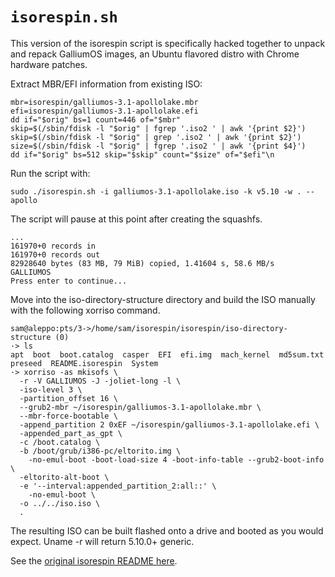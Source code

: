 # `isorespin.sh`

This version of the isorespin script is specifically hacked together to unpack and repack GalliumOS images, an Ubuntu flavored distro with Chrome hardware patches. 

Extract MBR/EFI information from existing ISO:
```
mbr=isorespin/galliumos-3.1-apollolake.mbr
efi=isorespin/galliumos-3.1-apollolake.efi
dd if="$orig" bs=1 count=446 of="$mbr"
skip=$(/sbin/fdisk -l "$orig" | fgrep '.iso2 ' | awk '{print $2}')
skip=$(/sbin/fdisk -l "$orig" | grep '.iso2 ' | awk '{print $2}')
size=$(/sbin/fdisk -l "$orig" | fgrep '.iso2 ' | awk '{print $4}')
dd if="$orig" bs=512 skip="$skip" count="$size" of="$efi"\n
```

Run the script with:
```
sudo ./isorespin.sh -i galliumos-3.1-apollolake.iso -k v5.10 -w . --apollo
```

The script will pause at this point after creating the squashfs. 
```
...
161970+0 records in
161970+0 records out
82928640 bytes (83 MB, 79 MiB) copied, 1.41604 s, 58.6 MB/s
GALLIUMOS
Press enter to continue...
```

Move into the iso-directory-structure directory and build the ISO manually with the following xorriso command.

```
sam@aleppo:pts/3->/home/sam/isorespin/isorespin/iso-directory-structure (0)
·> ls
apt  boot  boot.catalog  casper  EFI  efi.img  mach_kernel  md5sum.txt  preseed  README.isorespin  System
·> xorriso -as mkisofs \
  -r -V GALLIUMOS -J -joliet-long -l \
  -iso-level 3 \
  -partition_offset 16 \
  --grub2-mbr ~/isorespin/galliumos-3.1-apollolake.mbr \
  --mbr-force-bootable \
  -append_partition 2 0xEF ~/isorespin/galliumos-3.1-apollolake.efi \
  -appended_part_as_gpt \
  -c /boot.catalog \
  -b /boot/grub/i386-pc/eltorito.img \
    -no-emul-boot -boot-load-size 4 -boot-info-table --grub2-boot-info \
  -eltorito-alt-boot \
  -e '--interval:appended_partition_2:all::' \
    -no-emul-boot \
  -o ../../iso.iso \
  .                     
```

The resulting ISO can be built flashed onto a drive and booted as you would expect. Uname -r will return 5.10.0+ generic.

See the [original isorespin README here](https://github.com/kenorb-contrib/isorespin/blob/master/README.md).
